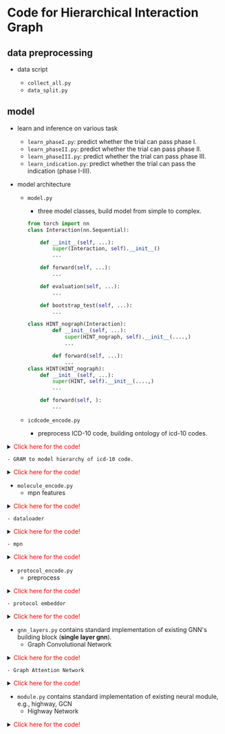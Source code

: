 # Code for Hierarchical Interaction Graph 



## data preprocessing 

- data script

  - `collect_all.py`
  - `data_split.py`



## model 

- learn and inference on various task
  - `learn_phaseI.py`: predict whether the trial can pass phase I. 
  - `learn_phaseII.py`: predict whether the trial can pass phase II.
  - `learn_phaseIII.py`: predict whether the trial can pass phase III.
  - `learn_indication.py`: predict whether the trial can pass the indication (phase I-III).



- model architecture 
  - `model.py`
    - three model classes, build model from simple to complex. 

	```python
	from torch import nn 
	class Interaction(nn.Sequential):

		def __init__(self, ...):
			super(Interaction, self).__init__()
			... 

		def forward(self, ...):
			...

		def evaluation(self, ...):
			...

		def bootstrap_test(self, ...):
			... 

	class HINT_nograph(Interaction):
	    	def __init__(self, ...):
				super(HINT_nograph, self).__init__(....,) 
				...

			def forward(self, ...):
				...
	class HINT(HINT_nograph):
		def __init__(self, ...):
			super(HINT, self).__init__(....,) 
			...

		def forward(self, ):
			... 
	```



  - `icdcode_encode.py` 
    - preprocess ICD-10 code, building ontology of icd-10 codes.
<details>
  <summary><font color=red>Click here for the code!</font></summary>

```python
def build_icdcode2ancestor_dict():
	pkl_file = "data/icdcode2ancestor_dict.pkl"
	if os.path.exists(pkl_file):
		icdcode2ancestor = pickle.load(open(pkl_file, 'rb'))
		return icdcode2ancestor 
	all_code = collect_all_icdcodes() 
	icdcode2ancestor = defaultdict(list)
	for code in all_code:
		find_ancestor_for_icdcode(code, icdcode2ancestor)
	pickle.dump(icdcode2ancestor, open(pkl_file,'wb'))
	return icdcode2ancestor 

if __name__ == '__main__':
	dic = build_icdcode2ancestor_dict()    
```

</details>

    - GRAM to model hierarchy of icd-10 code. 
<details>
  <summary><font color=red>Click here for the code!</font></summary>

```python
from torch import nn 
class GRAM(nn.Sequential):
	def __init__(self, ...):
		...

	def forward(self, ...):
		...
```

</details>

  - `molecule_encode.py`
    - mpn features 
<details>
  <summary><font color=red>Click here for the code!</font></summary>

```python
def smiles2mpnnfeature(smiles):
	... 
```

</details>

    - dataloader
<details>
  <summary><font color=red>Click here for the code!</font></summary>

```python
from torch.utils import data   
class smiles_dataset(data.Dataset):
	...
def mpnn_collate_func(x):
	...
```

</details>

    - mpn 
<details>
  <summary><font color=red>Click here for the code!</font></summary>

```python
from torch import nn
class MPNN(nn.Sequential):
	...
```

</details>

  - `protocol_encode.py`
    - preprocess 
<details>
  <summary><font color=red>Click here for the code!</font></summary>

```python
def save_sentence_bert_dict_pkl():
	cleaned_sentence_set = collect_cleaned_sentence_set() 
	from biobert_embedding.embedding import BiobertEmbedding
	biobert = BiobertEmbedding()
	def text2vec(text):
		return biobert.sentence_vector(text)
	protocol_sentence_2_embedding = dict()
	for sentence in tqdm(cleaned_sentence_set):
		protocol_sentence_2_embedding[sentence] = text2vec(sentence)
	pickle.dump(protocol_sentence_2_embedding, open('data/sentence2embedding.pkl', 'wb'))
	return 

if __name__ == "__main__":
	save_sentence_bert_dict_pkl() 
```

</details>

    - protocol embeddor
<details>
  <summary><font color=red>Click here for the code!</font></summary>

```python
from torch import nn 
class Protocol_Embedding(nn.Sequential):
	...
```

</details>

  - `gnn_layers.py` contains standard implementation of existing GNN's building block (**single layer gnn**).
    - Graph Convolutional Network 
<details>
  <summary><font color=red>Click here for the code!</font></summary>

```python
from torch.nn.modules.module import Module
class GraphConvolution(Module):
	...
```
</details>

    - Graph Attention Network
<details>
  <summary><font color=red>Click here for the code!</font></summary>

```python
from torch.nn.modules.module import Module
class GraphAttention(nn.Module):
	...
```

</details>

  - `module.py` contains standard implementation of existing neural module, e.g., highway, GCN
    - Highway Network 
<details>
  <summary><font color=red>Click here for the code!</font></summary>

```python
import torch.nn as nn
class Highway(nn.Module):
	def __init__(self, ...):
		...
	def forward(self, ...):
		...
  	```

</details>

    - GCN 
<details>
  <summary><font color=red>Click here for the code!</font></summary>

```python
import torch.nn as nn
class GCN(nn.Module):
	def __init__(self, ...):
		...
	def forward(self, ...):
		...  	
```

</details>




